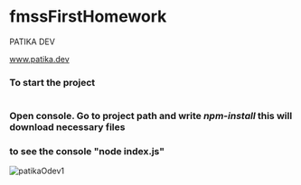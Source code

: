 # fmssFirstHomework

PATIKA DEV

www.patika.dev


### To start the project

#

### Open console. Go to project path and write ***npm-install*** this will download necessary files

### to see the console  "node index.js"

![patikaOdev1](https://user-images.githubusercontent.com/114312886/228067793-f9b2fd2f-4837-422b-9329-97f90bfefb59.jpg)


